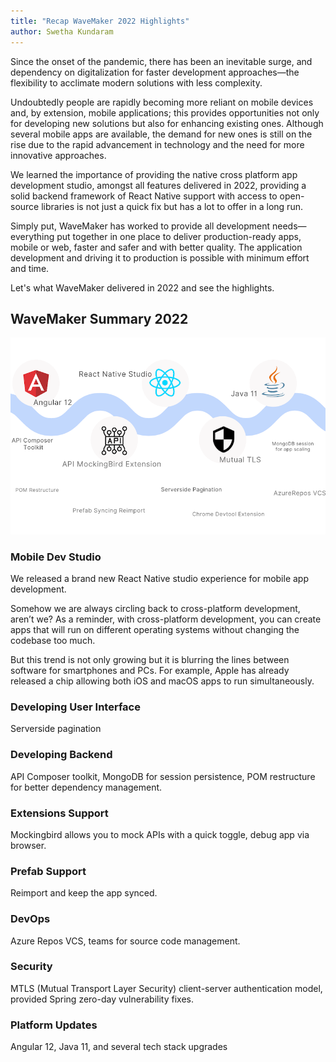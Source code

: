```yaml
---
title: "Recap WaveMaker 2022 Highlights"
author: Swetha Kundaram
---
```


Since the onset of the pandemic, there has been an inevitable surge, and dependency on digitalization for faster development approaches—the flexibility to acclimate modern solutions with less complexity. 

Undoubtedly people are rapidly becoming more reliant on mobile devices and, by extension, mobile applications; this provides opportunities not only for developing new solutions but also for enhancing existing ones. Although several mobile apps are available, the demand for new ones is still on the rise due to the rapid advancement in technology and the need for more innovative approaches. 

We learned the importance of providing the native cross platform app development studio, amongst all features delivered in 2022, providing a solid backend framework of React Native support with access to open-source libraries is not just a quick fix but has a lot to offer in a long run.

Simply put, WaveMaker has worked to provide all development needs—everything put together in one place to deliver production-ready apps, mobile or web, faster and safer and with better quality. The application development and driving it to production is possible with minimum effort and time. 

<!-- truncate -->

Let's what WaveMaker delivered in 2022 and see the highlights.

## WaveMaker Summary 2022

![WaveMaker 2022](/learn/assets/wavemaker-2022.png)

### Mobile Dev Studio

We released a brand new React Native studio experience for mobile app development. 

Somehow we are always circling back to cross-platform development, aren’t we? As a reminder, with cross-platform development, you can create apps that will run on different operating systems without changing the codebase too much.

But this trend is not only growing but it is blurring the lines between software for smartphones and PCs. For example, Apple has already released a chip allowing both iOS and macOS apps to run simultaneously. 

### Developing User Interface

Serverside pagination 


### Developing Backend

API Composer toolkit, MongoDB for session persistence, POM restructure for better dependency management.

### Extensions Support

Mockingbird allows you to mock APIs with a quick toggle, debug app via browser.

### Prefab Support

Reimport and keep the app synced.

### DevOps

Azure Repos VCS, teams for source code management.

### Security

MTLS (Mutual Transport Layer Security) client-server authentication model, provided Spring zero-day vulnerability fixes.

### Platform Updates

Angular 12, Java 11, and several tech stack upgrades



